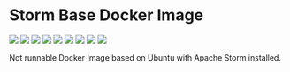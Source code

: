 # Storm Base Docker Image

[![](https://img.shields.io/docker/pulls/jnonino/storm-base)](https://hub.docker.com/r/jnonino/storm-base/)
[![](hhttps://img.shields.io/docker/build/jnonino/storm-base)](https://hub.docker.com/r/jnonino/storm-base/)
[![](https://img.shields.io/docker/automated/jnonino/storm-base)](https://hub.docker.com/r/jnonino/storm-base/)
[![](https://img.shields.io/docker/stars/jnonino/storm-base)](https://hub.docker.com/r/jnonino/storm-base/)
[![](https://img.shields.io/github/license/cn-docker/storm-base)](https://github.com/cn-docker/storm-base)
[![](https://img.shields.io/github/issues/cn-docker/storm-base)](https://github.com/cn-docker/storm-base)
[![](https://img.shields.io/github/issues-closed/cn-docker/storm-base)](https://github.com/cn-docker/storm-base)
[![](https://img.shields.io/github/languages/code-size/cn-docker/storm-base)](https://github.com/cn-docker/storm-base)
[![](https://img.shields.io/github/repo-size/cn-docker/storm-base)](https://github.com/cn-docker/storm-base)

Not runnable Docker Image based on Ubuntu with Apache Storm installed.
